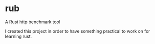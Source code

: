 # rub
A Rust http benchmark tool

I created this project in order to have something practical to work on for learning rust.
